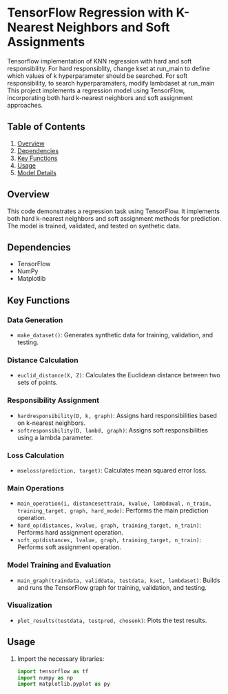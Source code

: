# TensorFlow Regression with K-Nearest Neighbors and Soft Assignments
Tensorflow implementation of KNN regression with hard and soft responsibility. For hard responsiblity, change kset at run_main to define which values of k hyperparameter should be searched. For soft responsibility, to search hyperparamaters, modify lambdaset at run_main
This project implements a regression model using TensorFlow, incorporating both hard k-nearest neighbors and soft assignment approaches.

## Table of Contents

1. [Overview](#overview)
2. [Dependencies](#dependencies)
3. [Key Functions](#key-functions)
4. [Usage](#usage)
5. [Model Details](#model-details)

## Overview

This code demonstrates a regression task using TensorFlow. It implements both hard k-nearest neighbors and soft assignment methods for prediction. The model is trained, validated, and tested on synthetic data.

## Dependencies

- TensorFlow
- NumPy
- Matplotlib

## Key Functions

### Data Generation

- `make_dataset()`: Generates synthetic data for training, validation, and testing.

### Distance Calculation

- `euclid_distance(X, Z)`: Calculates the Euclidean distance between two sets of points.

### Responsibility Assignment

- `hardresponsibility(D, k, graph)`: Assigns hard responsibilities based on k-nearest neighbors.
- `softresponsibility(D, lambd, graph)`: Assigns soft responsibilities using a lambda parameter.

### Loss Calculation

- `mseloss(prediction, target)`: Calculates mean squared error loss.

### Main Operations

- `main_operation(i, distancesettrain, kvalue, lambdaval, n_train, training_target, graph, hard_mode)`: Performs the main prediction operation.
- `hard_op(distances, kvalue, graph, training_target, n_train)`: Performs hard assignment operation.
- `soft_op(distances, lvalue, graph, training_target, n_train)`: Performs soft assignment operation.

### Model Training and Evaluation

- `main_graph(traindata, validdata, testdata, kset, lambdaset)`: Builds and runs the TensorFlow graph for training, validation, and testing.

### Visualization

- `plot_results(testdata, testpred, chosenk)`: Plots the test results.

## Usage

1. Import the necessary libraries:
   ```python
   import tensorflow as tf
   import numpy as np
   import matplotlib.pyplot as py
